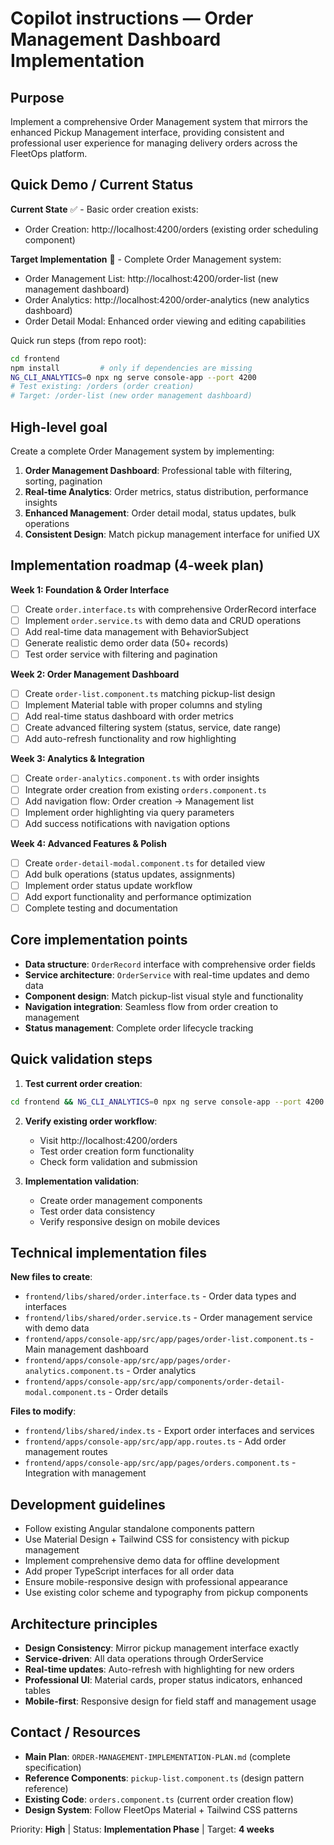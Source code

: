 # Copilot instructions — Order Management Dashboard Implementation
Purpose
-------
Implement a comprehensive Order Management system that mirrors the enhanced Pickup Management interface, providing consistent and professional user experience for managing delivery orders across the FleetOps platform.

Quick Demo / Current Status
---------------------------
**Current State** ✅ - Basic order creation exists:
- Order Creation: http://localhost:4200/orders (existing order scheduling component)

**Target Implementation** 🎯 - Complete Order Management system:
- Order Management List: http://localhost:4200/order-list (new management dashboard)
- Order Analytics: http://localhost:4200/order-analytics (new analytics dashboard)
- Order Detail Modal: Enhanced order viewing and editing capabilities

Quick run steps (from repo root):
```bash
cd frontend
npm install         # only if dependencies are missing
NG_CLI_ANALYTICS=0 npx ng serve console-app --port 4200
# Test existing: /orders (order creation)
# Target: /order-list (new order management dashboard)
```

High-level goal
---------------
Create a complete Order Management system by implementing:
1. **Order Management Dashboard**: Professional table with filtering, sorting, pagination
2. **Real-time Analytics**: Order metrics, status distribution, performance insights
3. **Enhanced Management**: Order detail modal, status updates, bulk operations
4. **Consistent Design**: Match pickup management interface for unified UX

Implementation roadmap (4-week plan)
-----------------------------------
**Week 1: Foundation & Order Interface**
- [ ] Create `order.interface.ts` with comprehensive OrderRecord interface
- [ ] Implement `order.service.ts` with demo data and CRUD operations
- [ ] Add real-time data management with BehaviorSubject
- [ ] Generate realistic demo order data (50+ records)
- [ ] Test order service with filtering and pagination

**Week 2: Order Management Dashboard**
- [ ] Create `order-list.component.ts` matching pickup-list design
- [ ] Implement Material table with proper columns and styling
- [ ] Add real-time status dashboard with order metrics
- [ ] Create advanced filtering system (status, service, date range)
- [ ] Add auto-refresh functionality and row highlighting

**Week 3: Analytics & Integration**
- [ ] Create `order-analytics.component.ts` with order insights
- [ ] Integrate order creation from existing `orders.component.ts`
- [ ] Add navigation flow: Order creation → Management list
- [ ] Implement order highlighting via query parameters
- [ ] Add success notifications with navigation options

**Week 4: Advanced Features & Polish**
- [ ] Create `order-detail-modal.component.ts` for detailed view
- [ ] Add bulk operations (status updates, assignments)
- [ ] Implement order status update workflow
- [ ] Add export functionality and performance optimization
- [ ] Complete testing and documentation

Core implementation points
--------------------------
- **Data structure**: `OrderRecord` interface with comprehensive order fields
- **Service architecture**: `OrderService` with real-time updates and demo data
- **Component design**: Match pickup-list visual style and functionality
- **Navigation integration**: Seamless flow from order creation to management
- **Status management**: Complete order lifecycle tracking

Quick validation steps
---------------------
1. **Test current order creation**:
```bash
cd frontend && NG_CLI_ANALYTICS=0 npx ng serve console-app --port 4200
```

2. **Verify existing order workflow**:
   - Visit http://localhost:4200/orders
   - Test order creation form functionality
   - Check form validation and submission

3. **Implementation validation**:
   - Create order management components
   - Test order data consistency
   - Verify responsive design on mobile devices

Technical implementation files
-----------------------------
**New files to create**:
- `frontend/libs/shared/order.interface.ts` - Order data types and interfaces
- `frontend/libs/shared/order.service.ts` - Order management service with demo data
- `frontend/apps/console-app/src/app/pages/order-list.component.ts` - Main management dashboard
- `frontend/apps/console-app/src/app/pages/order-analytics.component.ts` - Order analytics
- `frontend/apps/console-app/src/app/components/order-detail-modal.component.ts` - Order details

**Files to modify**:
- `frontend/libs/shared/index.ts` - Export order interfaces and services
- `frontend/apps/console-app/src/app/app.routes.ts` - Add order management routes
- `frontend/apps/console-app/src/app/pages/orders.component.ts` - Integration with management

Development guidelines
---------------------
- Follow existing Angular standalone components pattern
- Use Material Design + Tailwind CSS for consistency with pickup management
- Implement comprehensive demo data for offline development
- Add proper TypeScript interfaces for all order data
- Ensure mobile-responsive design with professional appearance
- Use existing color scheme and typography from pickup components

Architecture principles
-----------------------
- **Design Consistency**: Mirror pickup management interface exactly
- **Service-driven**: All data operations through OrderService
- **Real-time updates**: Auto-refresh with highlighting for new orders
- **Professional UI**: Material cards, proper status indicators, enhanced tables
- **Mobile-first**: Responsive design for field staff and management usage

Contact / Resources
------------------
- **Main Plan**: `ORDER-MANAGEMENT-IMPLEMENTATION-PLAN.md` (complete specification)
- **Reference Components**: `pickup-list.component.ts` (design pattern reference)
- **Existing Code**: `orders.component.ts` (current order creation flow)
- **Design System**: Follow FleetOps Material + Tailwind CSS patterns

Priority: **High** | Status: **Implementation Phase** | Target: **4 weeks**
